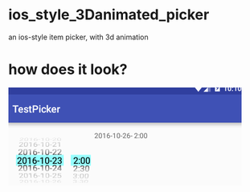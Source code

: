 # ios_style_3Danimated_picker
an ios-style item picker, with 3d animation 


how does it look?
=======
![](https://github.com/nanyi5452/ios_style_3Danimated_picker/blob/master/files/general_look.gif)






